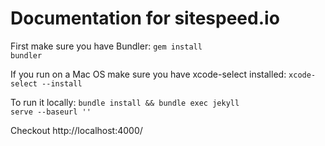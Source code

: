 Documentation for sitespeed.io
================

First make sure you have Bundler: <code>gem install bundler</code>

If you run on a Mac OS make sure you have xcode-select installed: <code>xcode-select --install</code>

To run it locally: <code>bundle install && bundle exec jekyll serve --baseurl ''</code>

Checkout http://localhost:4000/
